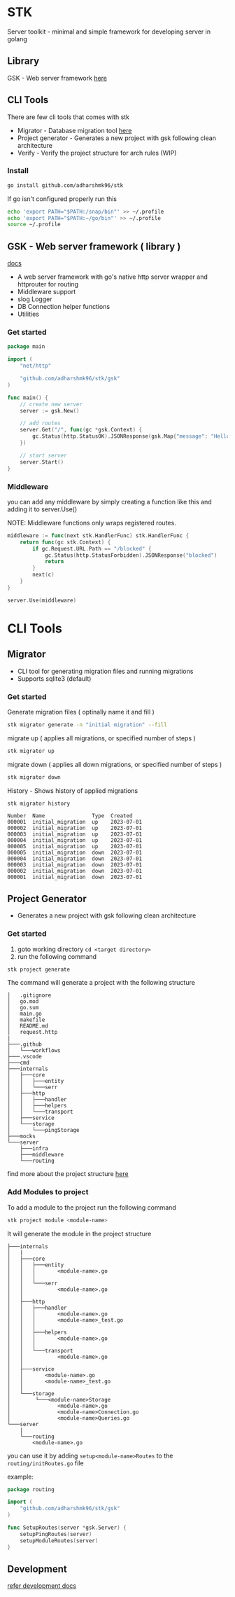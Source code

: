 # STK

Server toolkit - minimal and simple framework for developing server in golang

## Library

GSK - Web server framework [here](#gsk---web-server-framework--library-)

## CLI Tools

There are few cli tools that comes with stk
- Migrator - Database migration tool [here](#migrator)
- Project generator - Generates a new project with gsk following clean architecture
- Verify - Verify the project structure for arch rules (WIP)

### Install
```bash
go install github.com/adharshmk96/stk
```

If go isn't configured properly run this
```bash
echo 'export PATH="$PATH:/snap/bin"' >> ~/.profile
echo 'export PATH="$PATH:~/go/bin"' >> ~/.profile
source ~/.profile
```


## GSK - Web server framework ( library )

[docs](docs/gsk.md)

- A web server framework with go's native http server wrapper and httprouter for routing
- Middleware support
- slog Logger
- DB Connection helper functions
- Utilities

### Get started

```go
package main

import (
	"net/http"

	"github.com/adharshmk96/stk/gsk"
)

func main() {
	// create new server
	server := gsk.New()

	// add routes
	server.Get("/", func(gc *gsk.Context) {
		gc.Status(http.StatusOK).JSONResponse(gsk.Map{"message": "Hello World"})
	})

	// start server
	server.Start()
}
```

### Middleware

you can add any middleware by simply creating a function like this and adding it to server.Use()

NOTE: Middleware functions only wraps registered routes.

```go
middleware := func(next stk.HandlerFunc) stk.HandlerFunc {
	return func(gc stk.Context) {
		if gc.Request.URL.Path == "/blocked" {
  			gc.Status(http.StatusForbidden).JSONResponse("blocked")
			return
  		}
		next(c)
	}
}

server.Use(middleware)
```

# CLI Tools

## Migrator
- CLI tool for generating migration files and running migrations
- Supports sqlite3 (default)

### Get started

Generate migration files ( optinally name it and fill )

```bash
stk migrator generate -n "initial migration" --fill
```

migrate up ( applies all migrations, or specified number of steps )

```bash
stk migrator up
```

migrate down ( applies all down migrations, or specified number of steps )

```bash
stk migrator down
```

History - Shows history of applied migrations

```bash
stk migrator history
```

```
Number  Name               Type  Created     
000001  initial_migration  up    2023-07-01  
000002  initial_migration  up    2023-07-01  
000003  initial_migration  up    2023-07-01  
000004  initial_migration  up    2023-07-01  
000005  initial_migration  up    2023-07-01  
000005  initial_migration  down  2023-07-01  
000004  initial_migration  down  2023-07-01  
000003  initial_migration  down  2023-07-01  
000002  initial_migration  down  2023-07-01  
000001  initial_migration  down  2023-07-01
```

## Project Generator

- Generates a new project with gsk following clean architecture

### Get started

1. goto working directory `cd <target directory>`
2. run the following command

```bash
stk project generate
```

The command will generate a project with the following structure

```
│   .gitignore
│   go.mod
│   go.sum
│   main.go
│   makefile
│   README.md
│   request.http
|
├───.github
│   └───workflows
├───.vscode
├───cmd
├───internals
│   ├───core
│   │   ├───entity
│   │   └───serr
│   ├───http
│   │   ├───handler
│   │   ├───helpers
│   │   └───transport
│   ├───service
│   └───storage
│       └───pingStorage
├───mocks
└───server
    ├───infra
    ├───middleware
    └───routing

```

find more about the project structure [here](docs/project.md)

### Add Modules to project

To add a module to the project run the following command


```bash
stk project module <module-name>
```

It will generate the module in the project structure

```
├───internals
│   |
│   ├───core
│   │   ├───entity
│   │   │       <module-name>.go
│   │   │
│   │   └───serr
│   │           <module-name>.go
│   │
│   ├───http
│   │   ├───handler
│   │   │       <module-name>.go
│   │   │       <module-name>_test.go
│   │   │
│   │   ├───helpers
│   │   │       <module-name>.go
│   │   │
│   │   └───transport
│   │           <module-name>.go
│   │
│   ├───service
│   │       <module-name>.go
│   │       <module-name>_test.go
│   │
│   └───storage
│        └───<module-name>Storage
│               <module-name>.go
│               <module-name>Connection.go
│               <module-name>Queries.go
└───server
    |
    └───routing
        <module-name>.go
```

you can use it by adding `setup<module-name>Routes` to the `routing/initRoutes.go` file

example:

```go
package routing

import (
	"github.com/adharshmk96/stk/gsk"
)

func SetupRoutes(server *gsk.Server) {
	setupPingRoutes(server)
	setupModuleRoutes(server)
}
```

## Development

[refer development docs](docs/development.md)
